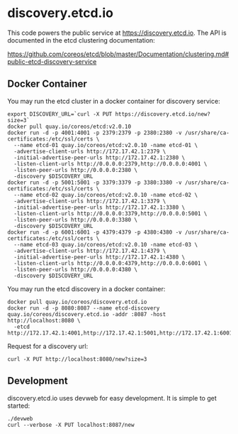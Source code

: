 # discovery.etcd.io

This code powers the public service at https://discovery.etcd.io. The API is
documented in the etcd clustering documentation:

https://github.com/coreos/etcd/blob/master/Documentation/clustering.md#public-etcd-discovery-service

## Docker Container

You may run the etcd cluster in a docker container for discovery service:

```
export DISCOVERY_URL=`curl -X PUT https://discovery.etcd.io/new?size=3`
docker pull quay.io/coreos/etcd:v2.0.10
docker run -d -p 4001:4001 -p 2379:2379 -p 2380:2380 -v /usr/share/ca-certificates:/etc/ssl/certs \
  --name etcd-01 quay.io/coreos/etcd:v2.0.10 -name etcd-01 \
  -advertise-client-urls http://172.17.42.1:2379 \
  -initial-advertise-peer-urls http://172.17.42.1:2380 \
  -listen-client-urls http://0.0.0.0:2379,http://0.0.0.0:4001 \
  -listen-peer-urls http://0.0.0.0:2380 \
  -discovery $DISCOVERY_URL
docker run -d -p 5001:5001 -p 3379:3379 -p 3380:3380 -v /usr/share/ca-certificates:/etc/ssl/certs \
  --name etcd-02 quay.io/coreos/etcd:v2.0.10 -name etcd-02 \
  -advertise-client-urls http://172.17.42.1:3379 \
  -initial-advertise-peer-urls http://172.17.42.1:3380 \
  -listen-client-urls http://0.0.0.0:3379,http://0.0.0.0:5001 \
  -listen-peer-urls http://0.0.0.0:3380 \
  -discovery $DISCOVERY_URL
docker run -d -p 6001:6001 -p 4379:4379 -p 4380:4380 -v /usr/share/ca-certificates:/etc/ssl/certs \
  --name etcd-03 quay.io/coreos/etcd:v2.0.10 -name etcd-03 \
  -advertise-client-urls http://172.17.42.1:4379 \
  -initial-advertise-peer-urls http://172.17.42.1:4380 \
  -listen-client-urls http://0.0.0.0:4379,http://0.0.0.0:6001 \
  -listen-peer-urls http://0.0.0.0:4380 \
  -discovery $DISCOVERY_URL
```

You may run the etcd discovery in a docker container:
```
docker pull quay.io/coreos/discovery.etcd.io
docker run -d -p 8080:8087 --name etcd-discovery quay.io/coreos/discovery.etcd.io -addr :8087 -host http://localhost:8080 \
  -etcd http://172.17.42.1:4001,http://172.17.42.1:5001,http://172.17.42.1:6001
```

Request for a discovery url:
```
curl -X PUT http://localhost:8080/new?size=3
```

## Development

discovery.etcd.io uses devweb for easy development. It is simple to get started:

```
./devweb
curl --verbose -X PUT localhost:8087/new
```
